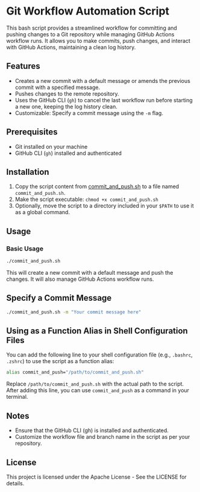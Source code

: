 # Git Workflow Automation Script

This bash script provides a streamlined workflow for committing and pushing changes to a Git repository while managing GitHub Actions workflow runs. It allows you to make commits, push changes, and interact with GitHub Actions, maintaining a clean log history.

## Features

- Creates a new commit with a default message or amends the previous commit with a specified message.
- Pushes changes to the remote repository.
- Uses the GitHub CLI (`gh`) to cancel the last workflow run before starting a new one, keeping the log history clean.
- Customizable: Specify a commit message using the `-m` flag.

## Prerequisites

- Git installed on your machine
- GitHub CLI (`gh`) installed and authenticated

## Installation

1. Copy the script content from [commit_and_push.sh](commit_and_push.sh) to a file named `commit_and_push.sh`.
2. Make the script executable: `chmod +x commit_and_push.sh`
3. Optionally, move the script to a directory included in your `$PATH` to use it as a global command.

## Usage

### Basic Usage

```bash
./commit_and_push.sh
```

This will create a new commit with a default message and push the changes. It will also manage GitHub Actions workflow runs.

## Specify a Commit Message
```bash
./commit_and_push.sh -m "Your commit message here"
```

## Using as a Function Alias in Shell Configuration Files

You can add the following line to your shell configuration file (e.g., `.bashrc`, `.zshrc`) to use the script as a function alias:
```bash
alias commit_and_push="/path/to/commit_and_push.sh"
```

Replace `/path/to/commit_and_push.sh` with the actual path to the script. After adding this line, you can use `commit_and_push` as a command in your terminal.

## Notes

- Ensure that the GitHub CLI (gh) is installed and authenticated.
- Customize the workflow file and branch name in the script as per your repository.

## License

This project is licensed under the Apache License - See the LICENSE for details.

